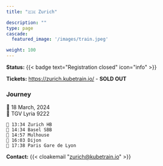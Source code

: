 ```yaml
---
title: "🇨🇭 Zurich"

description: ""
type: page
cascade:
  featured_image: '/images/train.jpeg'

weight: 100
---
```


**Status:** {{< badge text="Registration closed" icon="info" >}}

**Tickets:** https://zurich.kubetrain.io/ - **SOLD OUT**

### Journey

📅 18 March, 2024  
🚂 TGV Lyria 9222

```
🚂 13:34 Zurich HB
🚏 14:34 Basel SBB
🚏 14:57 Mulhouse
🚏 16:03 Dijon
🚉 17:38 Paris Gare de Lyon
```

**Contact:** {{< cloakemail "zurich@kubetrain.io" >}}

<!--more-->
